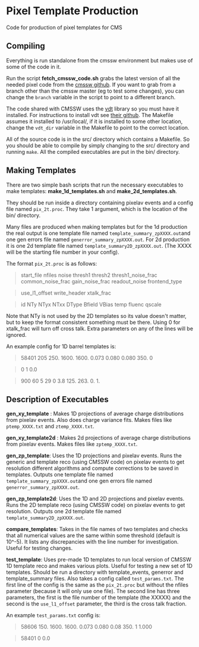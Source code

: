 # Pixel Template Production
Code for production of pixel templates for CMS

## Compiling

Everything is run standalone from the cmssw environment but makes use of some of the code in
it. 

Run the script **fetch\_cmssw\_code.sh** grabs the latest version of all the needed pixel code from the [cmssw github](https://github.com/cms-sw/cmssw).
If you want to grab from a branch other than the cmssw master (eg to test some
changes), you can change the `branch` variable in the script to point to a different branch.

The code shared with CMSSW uses the [vdt](https://github.com/dpiparo/vdt) library so you must have it installed.
For instructions to install vdt see [their github](https://github.com/dpiparo/vdt).
The Makefile assumes it installed to /usr/local/, if it is installed to some
other location, change the `vdt_dir` variable in the Makefile to point to the correct location. 



All of the source code is in the src/ directory which contains a Makefile. So you should be able to compile by simply changing to the src/ directory and running `make`. All the compiled executables are put in the bin/ directory. 




## Making Templates

There are two simple bash scripts that run the necessary executables to make templates: **make\_1d\_templates.sh** and **make\_2d\_templates.sh**. 

They should be run inside a directory containing pixelav events and a config file named `pix_2t.proc`. They take 1 argument, which is the location of the bin/ directory. 

Many files are produced when making templates but for the 1d production the real output is one template file named `template_summary_zpXXXX.out`and one gen errors file named `generror_summary_zpXXXX.out`. For 2d production it is one 2d template file named `template_summary2D_zpXXXX.out`. (The XXXX will be the starting file number in your config). 

The format `pix_2t.proc` is as follows:

> start\_file nfiles noise thresh1 thresh2 thresh1\_noise_frac common\_noise\_frac gain\_noise\_frac readout\_noise frontend\_type

> use\_l1\_offset write\_header xtalk\_frac


> id NTy NTyx NTxx DType Bfield VBias temp fluenc qscale 

Note that NTy is not used by the 2D templates so its value doesn't matter, but to keep the format consistent something must be there. 
Using 0 for xtalk\_frac will turn off cross talk. 
Extra parameters on any of the lines will be ignored. 

An example config for 1D barrel templates is: 

> 58401 205 250. 1600. 1600. 0.073 0.080 0.080 350. 0

> 0 1 0.0

> 900 60 5 29 0 3.8 125. 263. 0. 1.




## Description of Executables
**gen\_xy\_template** : Makes 1D projections of average charge distributions from pixelav events. Also does charge variance fits. Makes files like `ptemp_XXXX.txt` and `ztemp_XXXX.txt`.

**gen\_xy\_template2d** : Makes 2d projections of average charge distributions from pixelav events.  Makes files like `zptemp_XXXX.txt`.

**gen\_zp\_template**: Uses the 1D projections and pixelav events. Runs the generic and template reco (using CMSSW code) on pixelav events to get resolution different algorithms and compute corrections to be saved in templates. Outputs one template file named `template_summary_zpXXXX.out`and one gen errors file named `generror_summary_zpXXXX.out`.

**gen\_zp\_template2d**: Uses the 1D and 2D projections and pixelav events. Runs the 2D template reco (using CMSSW code) on pixelav events to get resolution. Outputs one 2d template file named `template_summary2D_zpXXXX.out`.

**compare\_templates**: Takes in the file names of two templates and checks that all numerical values are the same within some threshold (default is 10^-5). It lists any discrepancies with the line number for investigation. Useful for testing changes. 

**test_template**: Uses pre-made 1D templates to run local version of CMSSW 1D template reco and makes various plots. Useful for testing a new set of 1D templates. 
Should be run a directory with template\_events, generror and template\_summary files. Also takes a config called `test_params.txt`.
The first line of the config is the same as the `pix_2t.proc` but without the
nfiles parameter (because it will only use one file). The second line has three
parameters, the first is the file number of the template (the XXXXX) and the
second is the `use_l1_offset` parameter, the third is the cross talk fraction. 

An example `test_params.txt` config is:
> 58606 150. 1600. 1600. 0.073 0.080 0.08 350. 1 1.000

> 58401 0 0.0

